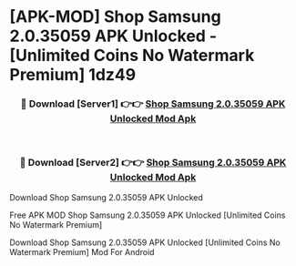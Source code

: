 # [APK-MOD] Shop Samsung 2.0.35059 APK Unlocked - [Unlimited Coins No Watermark Premium] 1dz49



<div align="center">
<h3>🔴 Download [Server1] 👉👉 <a href="https://momento.my/?title=Shop_Samsung_2.0.35059_APK_Unlocked">Shop Samsung 2.0.35059 APK Unlocked Mod Apk</a></h3><br>

<h3>🔴 Download [Server2] 👉👉 <a href="https://momento.my/?title=Shop_Samsung_2.0.35059_APK_Unlocked">Shop Samsung 2.0.35059 APK Unlocked Mod Apk</a></h3>
</div>



Download Shop Samsung 2.0.35059 APK Unlocked 

Free APK MOD Shop Samsung 2.0.35059 APK Unlocked [Unlimited Coins No Watermark Premium]

Download Shop Samsung 2.0.35059 APK Unlocked [Unlimited Coins No Watermark Premium] Mod For Android
